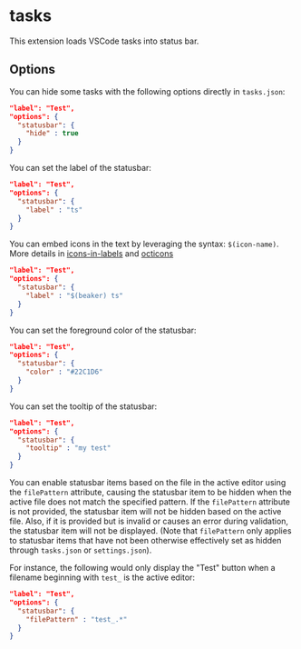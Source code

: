 # tasks
This extension loads VSCode tasks into status bar.

## Options
You can hide some tasks with the following options directly in `tasks.json`:

```json
"label": "Test",
"options": {
  "statusbar": {
    "hide" : true
  }
}
```

You can set the label of the statusbar:

```json
"label": "Test",
"options": {
  "statusbar": {
    "label" : "ts"
  }
}
```

You can embed icons in the text by leveraging the syntax: `$(icon-name)`. More details in [icons-in-labels](https://code.visualstudio.com/api/references/icons-in-labels) and [octicons](https://octicons.github.com)

```json
"label": "Test",
"options": {
  "statusbar": {
    "label" : "$(beaker) ts"
  }
}
```

You can set the foreground color of the statusbar:

```json
"label": "Test",
"options": {
  "statusbar": {
    "color" : "#22C1D6"
  }
}
```

You can set the tooltip of the statusbar:

```json
"label": "Test",
"options": {
  "statusbar": {
    "tooltip" : "my test"
  }
}
```

You can enable statusbar items based on the file in the active editor using the `filePattern` attribute, causing the statusbar item to be hidden when the active file does not match the specified pattern. If the `filePattern` attribute is not provided, the statusbar item will not be hidden based on the active file. Also, if it is provided but is invalid or causes an error during validation, the statusbar item will not be displayed. (Note that `filePattern` only applies to statusbar items that have not been otherwise effectively set as hidden through `tasks.json` or `settings.json`).

For instance, the following would only display the "Test" button when a filename beginning with `test_` is the active editor:

```json
"label": "Test",
"options": {
  "statusbar": {
    "filePattern" : "test_.*"
  }
}
```
